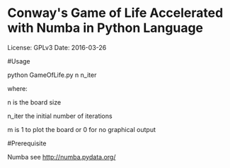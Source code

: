 # Conway's Game of Life Accelerated with Numba in Python Language 

License: GPLv3
Date: 2016-03-26

#Usage 

python GameOfLife.py n n_iter

where:

n is the board size 

n_iter the initial number of iterations

m is 1 to plot the board or 0 for no graphical output 




#Prerequisite

Numba see http://numba.pydata.org/
